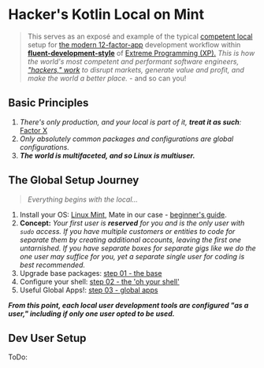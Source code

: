 # Hacker's Kotlin Local on Mint

> This serves as an exposé and example of the typical [competent local](https://github.com/readme/guides/developer-onboarding "Optimize local dev environments for better onboarding") setup for [the modern 12-factor-app](https://12factor.net/ "The Twelve-Factor App") development workflow within [**fluent-development-style**](https://martinfowler.com/articles/agileFluency.html "Fluent Development Style") of [Extreme Programming (XP).](https://en.wikipedia.org/wiki/Extreme_programming "Extreme Programming") _This is how the world's most competent and performant software engineers, ["hackers," work](https://www.ncbi.nlm.nih.gov/pmc/articles/PMC3682183/ "The relationship between intelligence and creativity: New support for the threshold hypothesis by means of empirical breakpoint detection; Meaning, competent intelligent people seeking elegance are required to create anything worthwhile creating. AKA, 'deadbeat Cog theory'") to disrupt markets, generate value and profit, and make the world a better place._ - and so can you!

## Basic Principles

1. _There's only production, and your local is part of it, **treat it as such**:_ [Factor X](https://12factor.net/dev-prod-parity "Factor X of The Twelve-Factor App")
2. _Only absolutely common packages and configurations are global configurations._
3. **_The world is multifaceted, and so Linux is multiuser._**

## The Global Setup Journey 

> _Everything begins with the local..._

1. Install your OS: [Linux Mint](https://linuxmint.com/download.php "Linux Mint"), Mate in our case - [beginner's guide](https://itsfoss.com/install-linux-mint/).
2. **Concept:** _Your first user is **reserved** for you and is the only user with `sudo` access. If you have multiple customers or entities to code for separate them by creating additional accounts, leaving the first one untarnished. If you have separate boxes for separate gigs like we do the one user may suffice for you, yet a separate single user for coding is best recommended._
3. Upgrade base packages: [step 01 - the base](step-01-base.md)
4. Configure your shell: [step 02 - the 'oh your shell'](step-02-shell.md)
5. Useful Global Apps!: [step 03 - global apps](step-03-global-apps.md)

**_From this point, each local user development tools are configured "as a user," including if only one user opted to be used._**

## Dev User Setup

ToDo:
